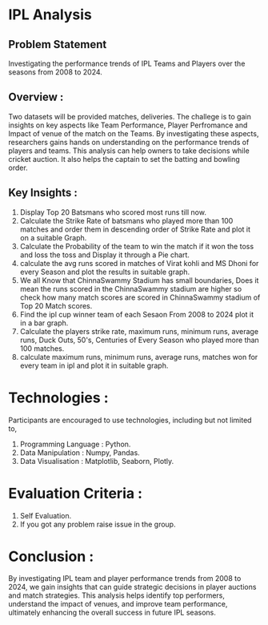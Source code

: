 # IPL Analysis
## Problem Statement 
Investigating the performance trends of IPL Teams and Players over the seasons from 2008 to 2024.

## Overview : 
Two datasets will be provided matches, deliveries. The challege is to gain insights on key aspects like Team Performance, Player Perfromance and Impact of venue of the match on the Teams. By investigating these aspects, researchers gains hands on understanding on the performance trends of players and teams. This analysis can help owners to take decisions while cricket auction. It also helps the captain to set the batting and bowling order.

## Key Insights :

1. Display Top 20 Batsmans who scored most runs till now.
2. Calculate the Strike Rate of batsmans who played more than 100 matches and order them in descending order of Strike Rate and plot it on a suitable Graph.
3. Calculate the Probability of the team to win the match if it won the toss and loss the toss and Display it through a Pie chart.
4. calculate the avg runs scored in matches of Virat kohli and MS Dhoni for every Season and plot the results in suitable graph.
5. We all Know that ChinnaSwammy Stadium has small boundaries, Does it mean the runs scored in the ChinnaSwammy stadium are higher so check how many match scores are scored in ChinnaSwammy stadium of Top 20 Match scores.
6. Find the ipl cup winner team of each Sesaon From 2008 to 2024 plot it in a bar graph.
7. Calculate the players strike rate, maximum runs, minimum runs, average runs, Duck Outs, 50's, Centuries of Every Season who played more than 100 matches.
8. calculate maximum runs, minimum runs, average runs, matches won for every team in ipl and plot it in suitable graph.

# Technologies :

Participants are encouraged to use technologies, including but not limited to,

1. Programming Language : Python.
2. Data Manipulation : Numpy, Pandas.
3. Data Visualisation : Matplotlib, Seaborn, Plotly.

# Evaluation Criteria :

1. Self Evaluation.
2. If you got any problem raise issue in the group.

# Conclusion : 

By investigating IPL team and player performance trends from 2008 to 2024, we gain insights that can guide strategic decisions in player auctions and match strategies. This analysis helps identify top performers, understand the impact of venues, and improve team performance, ultimately enhancing the overall success in future IPL seasons.
